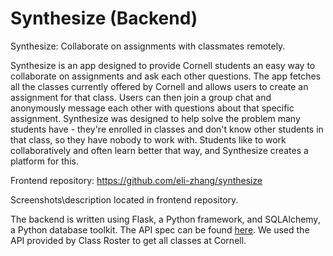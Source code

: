 # Synthesize (Backend)
Synthesize: Collaborate on assignments with classmates remotely.

Synthesize is an app designed to provide Cornell students an easy way to collaborate on assignments and ask each other questions. The app fetches all the classes currently offered by Cornell and allows users to create an assignment for that class. Users can then join a group chat and anonymously message each other with questions about that specific assignment. Synthesize was designed to help solve the problem many students have - they're enrolled in classes and don't know other students in that class, so they have nobody to work with. Students like to work collaboratively and often learn better that way, and Synthesize creates a platform for this.

Frontend repository: https://github.com/eli-zhang/synthesize

Screenshots\description located in frontend repository.

The backend is written using Flask, a Python framework, and SQLAlchemy, a Python database toolkit. The API spec can be found [here](https://paper.dropbox.com/doc/Synthesize-API-Spec-FCyFQlO0rDT2SzkGlWoh2). We used the API provided by Class Roster to get all classes at Cornell.
